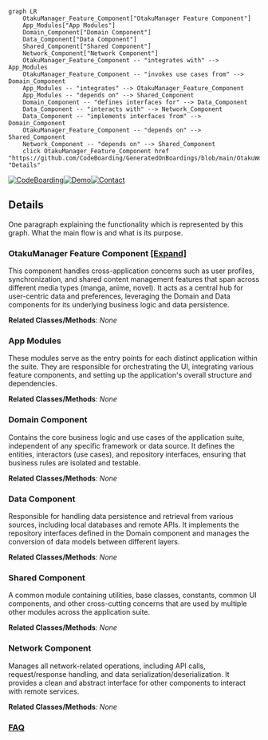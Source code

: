 ```mermaid
graph LR
    OtakuManager_Feature_Component["OtakuManager Feature Component"]
    App_Modules["App Modules"]
    Domain_Component["Domain Component"]
    Data_Component["Data Component"]
    Shared_Component["Shared Component"]
    Network_Component["Network Component"]
    OtakuManager_Feature_Component -- "integrates with" --> App_Modules
    OtakuManager_Feature_Component -- "invokes use cases from" --> Domain_Component
    App_Modules -- "integrates" --> OtakuManager_Feature_Component
    App_Modules -- "depends on" --> Shared_Component
    Domain_Component -- "defines interfaces for" --> Data_Component
    Data_Component -- "interacts with" --> Network_Component
    Data_Component -- "implements interfaces from" --> Domain_Component
    OtakuManager_Feature_Component -- "depends on" --> Shared_Component
    Network_Component -- "depends on" --> Shared_Component
    click OtakuManager_Feature_Component href "https://github.com/CodeBoarding/GeneratedOnBoardings/blob/main/OtakuWorld/OtakuManager_Feature_Component.md" "Details"
```

[![CodeBoarding](https://img.shields.io/badge/Generated%20by-CodeBoarding-9cf?style=flat-square)](https://github.com/CodeBoarding/GeneratedOnBoardings)[![Demo](https://img.shields.io/badge/Try%20our-Demo-blue?style=flat-square)](https://www.codeboarding.org/demo)[![Contact](https://img.shields.io/badge/Contact%20us%20-%20contact@codeboarding.org-lightgrey?style=flat-square)](mailto:contact@codeboarding.org)

## Details

One paragraph explaining the functionality which is represented by this graph. What the main flow is and what is its purpose.

### OtakuManager Feature Component [[Expand]](./OtakuManager_Feature_Component.md)
This component handles cross-application concerns such as user profiles, synchronization, and shared content management features that span across different media types (manga, anime, novel). It acts as a central hub for user-centric data and preferences, leveraging the Domain and Data components for its underlying business logic and data persistence.


**Related Classes/Methods**: _None_

### App Modules
These modules serve as the entry points for each distinct application within the suite. They are responsible for orchestrating the UI, integrating various feature components, and setting up the application's overall structure and dependencies.


**Related Classes/Methods**: _None_

### Domain Component
Contains the core business logic and use cases of the application suite, independent of any specific framework or data source. It defines the entities, interactors (use cases), and repository interfaces, ensuring that business rules are isolated and testable.


**Related Classes/Methods**: _None_

### Data Component
Responsible for handling data persistence and retrieval from various sources, including local databases and remote APIs. It implements the repository interfaces defined in the Domain component and manages the conversion of data models between different layers.


**Related Classes/Methods**: _None_

### Shared Component
A common module containing utilities, base classes, constants, common UI components, and other cross-cutting concerns that are used by multiple other modules across the application suite.


**Related Classes/Methods**: _None_

### Network Component
Manages all network-related operations, including API calls, request/response handling, and data serialization/deserialization. It provides a clean and abstract interface for other components to interact with remote services.


**Related Classes/Methods**: _None_



### [FAQ](https://github.com/CodeBoarding/GeneratedOnBoardings/tree/main?tab=readme-ov-file#faq)